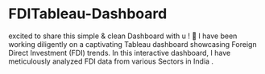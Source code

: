 # FDITableau-Dashboard
excited to share this simple &amp; clean Dashboard with u ! 🚀  I have been working diligently on a captivating Tableau dashboard showcasing Foreign Direct Investment (FDI) trends. In this interactive dashboard, I have meticulously analyzed FDI data from various Sectors in India .
